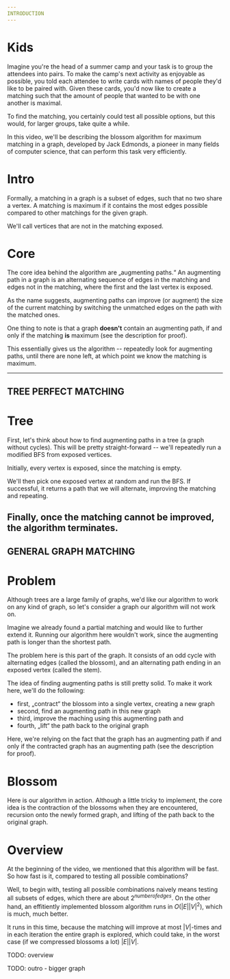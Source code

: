 ```yaml
---
INTRODUCTION
---
```


# Kids
Imagine you're the head of a summer camp and your task is to group the attendees into pairs. To make the camp's next activity as enjoyable as possible, you told each attendee to write cards with names of people they'd like to be paired with. Given these cards, you'd now like to create a matching such that the amount of people that wanted to be with one another is maximal.

To find the matching, you certainly could test all possible options, but this would, for larger groups, take quite a while.

In this video, we'll be describing the blossom algorithm for maximum matching in a graph, developed by Jack Edmonds, a pioneer in many fields of computer science, that can perform this task very efficiently.

# Intro
Formally, a matching in a graph is a subset of edges, such that no two share a vertex. A matching is maximum if it contains the most edges possible compared to other matchings for the given graph.

We'll call vertices that are not in the matching exposed.

# Core
The core idea behind the algorithm are „augmenting paths.“ An augmenting path in a graph is an alternating sequence of edges in the matching and edges not in the matching, where the first and the last vertex is exposed.

As the name suggests, augmenting paths can improve (or augment) the size of the current matching by switching the unmatched edges on the path with the matched ones.

One thing to note is that a graph **doesn't** contain an augmenting path, if and only if the matching **is** maximum (see the description for proof).

This essentially gives us the algorithm -- repeatedly look for augmenting paths, until there are none left, at which point we know the matching is maximum.

---
TREE PERFECT MATCHING
---

# Tree
First, let's think about how to find augmenting paths in a tree (a graph without cycles). This will be pretty straight-forward -- we'll repeatedly run a modified BFS from exposed vertices.

Initially, every vertex is exposed, since the matching is empty.

We'll then pick one exposed vertex at random and run the BFS. If successful, it returns a path that we will alternate, improving the matching and repeating.

Finally, once the matching cannot be improved, the algorithm terminates.
---
GENERAL GRAPH MATCHING
---

# Problem
Although trees are a large family of graphs, we'd like our algorithm to work on any kind of graph, so let's consider a graph our algorithm will not work on.

Imagine we already found a partial matching and would like to further extend it. Running our algorithm here wouldn't work, since the augmenting path is longer than the shortest path.

The problem here is this part of the graph. It consists of an odd cycle with alternating edges (called the blossom), and an alternating path ending in an exposed vertex (called the stem).

The idea of finding augmenting paths is still pretty solid. To make it work here, we'll do the following:
- first, „contract“ the blossom into a single vertex, creating a new graph
- second, find an augmenting path in this new graph
- third, improve the maching using this augmenting path and
- fourth, „lift“ the path back to the original graph

Here, we're relying on the fact that the graph has an augmenting path if and only if the contracted graph has an augmenting path (see the description for proof).

# Blossom
Here is our algorithm in action. Although a little tricky to implement, the core idea is the contraction of the blossoms when they are encountered, recursion onto the newly formed graph, and lifting of the path back to the original graph.

# Overview
At the beginning of the video, we mentioned that this algorithm will be fast. So how fast is it, compared to testing all possible combinations?

Well, to begin with, testing all possible combinations naively means testing all subsets of edges, which there are about $2^{number of edges}$. On the other hand, an effitiently implemented blossom algorithm runs in $O(|E| |V|^2)$, which is much, much better.

It runs in this time, because the matching will improve at most $|V|$-times and in each iteration the entire graph is explored, which could take, in the worst case (if we compressed blossoms a lot) $|E| |V|$.

TODO: overview

TODO: outro - bigger graph
